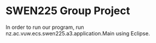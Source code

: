 # SWEN225 Group Project

In order to run our program, run nz.ac.vuw.ecs.swen225.a3.application.Main using Eclipse.